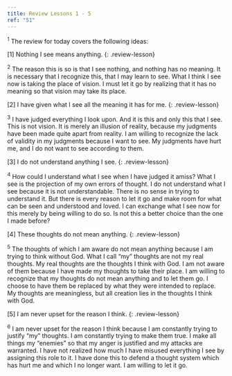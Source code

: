 ```yaml
---
title: Review Lessons 1 - 5
ref: "51"
---
```


<sup>1</sup> The review for today covers the following ideas:

\[1\] Nothing I see means anything.
{: .review-lesson}

<sup>2</sup> The reason this is so is that I see nothing, and nothing has no
meaning. It is necessary that I recognize this, that I may learn to see.
What I think I see now is taking the place of vision. I must let it go
by realizing that it has no meaning so that vision may take its place.

\[2\] I have given what I see all the meaning it has for me.
{: .review-lesson}

<sup>3</sup> I have judged everything I look upon. And it is this and only this
that I see. This is not vision. It is merely an illusion of reality,
because my judgments have been made quite apart from reality. I am
willing to recognize the lack of validity in my judgments because I want
to see. My judgments have hurt me, and I do not want to see according to
them.

\[3\] I do not understand anything I see.
{: .review-lesson}

<sup>4</sup> How could I understand what I see when I have judged it amiss? What I
see is the projection of my own errors of thought. I do not understand
what I see because it is not understandable. There is no sense in trying
to understand it. But there is every reason to let it go and make room
for what can be seen and understood and loved. I can exchange what I see
now for this merely by being willing to do so. Is not this a better
choice than the one I made before?

\[4\] These thoughts do not mean anything.
{: .review-lesson}

<sup>5</sup> The thoughts of which I am aware do not mean anything because I am
trying to think without God. What I call “my” thoughts are not my real
thoughts. My real thoughts are the thoughts I think with God. I am not
aware of them because I have made my thoughts to take their place. I am
willing to recognize that my thoughts do not mean anything and to let
them go. I choose to have them be replaced by what they were intended to
replace. My thoughts are meaningless, but all creation lies in the
thoughts I think with God.

\[5\] I am never upset for the reason I think.
{: .review-lesson}

<sup>6</sup> I am never upset for the reason I think because I am
constantly trying to justify “my” thoughts. I am constantly trying to
make them true. I make all things my “enemies” so that my anger is
justified and my attacks are warranted. I have not realized how much I
have misused everything I see by assigning this role to it. I have done
this to defend a thought system which has hurt me and which I no longer
want. I am willing to let it go.

